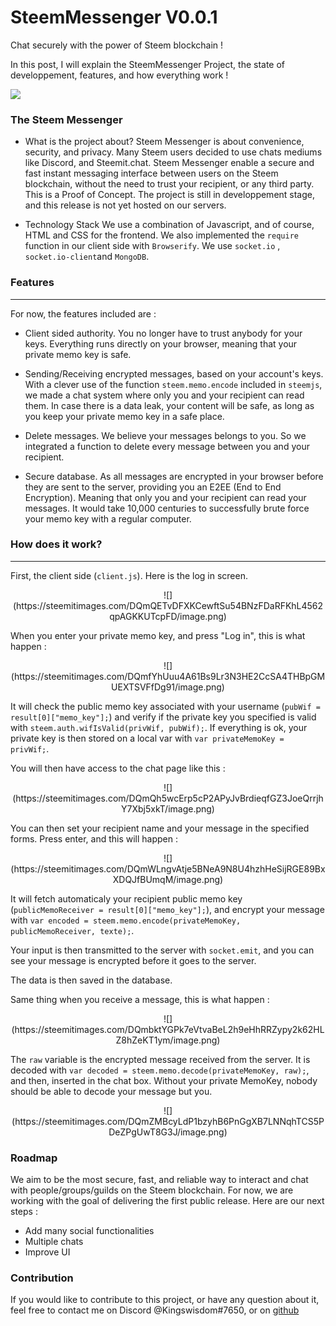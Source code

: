 # SteemMessenger V0.0.1
Chat securely with the power of Steem blockchain !

In this post, I will explain the SteemMessenger Project, the state of developpement, features, and how everything work !

![](https://steemitimages.com/DQmX7bzCq1jxYxb8FyzyTt2Xp3xLMwCy8TcVgm9M8mpNDEZ/image.png)

### The Steem Messenger

- What is the project about?
Steem Messenger is about convenience, security, and privacy. Many Steem users decided to use chats mediums like Discord, and Steemit.chat. Steem Messenger enable a secure and fast instant messaging interface between users on the Steem blockchain, without the need to trust your recipient, or any third party. This is a Proof of Concept. The project is still in developpement stage, and this release is not yet hosted on our servers.


- Technology Stack
We use a combination of Javascript, and of course, HTML and CSS for the frontend. We also implemented the `require` function in our client side with  `Browserify`. We use `socket.io` , `socket.io-client`and `MongoDB`.

    

### Features
__________________________________________

For now, the features included are :


- Client sided authority. You no longer have to trust anybody for your keys. Everything runs directly on your browser, meaning that your private memo key is safe. 

- Sending/Receiving encrypted messages, based on your account's keys.
With a clever use of the function `steem.memo.encode` included in `steemjs`, we made a chat system where only you and your recipient can read them. In case there is a data leak, your content will be safe, as long as you keep your private memo key in a safe place. 

- Delete messages. We believe your messages belongs to you. So we integrated a function to delete every message between you and your recipient. 

- Secure database. As all messages are encrypted in your browser before they are sent to the server, providing you an E2EE (End to End Encryption). Meaning that only you and your recipient can read your messages. It would take 10,000 centuries to successfully brute force your memo key with a regular computer.




### How does it work?
_____________________________________

First, the client side (`client.js`). Here is the log in screen.

<center>![](https://steemitimages.com/DQmQETvDFXKCewftSu54BNzFDaRFKhL4562qpAGKKUTcpFD/image.png)</center>

When you enter your private memo key, and press "Log in", this is what happen :
<center>![](https://steemitimages.com/DQmfYhUuu4A61Bs9Lr3N3HE2CcSA4THBpGMUEXTSVFfDg91/image.png)</center>

It will check the public memo key associated with your username (`pubWif = result[0]["memo_key"];`) and verify if the private key you specified is valid with `steem.auth.wifIsValid(privWif, pubWif);`. If everything is ok, your private key is then stored on a local var with `var privateMemoKey = privWif;`.

You will then have access to the chat page like this :

<center>![](https://steemitimages.com/DQmQh5wcErp5cP2APyJvBrdieqfGZ3JoeQrrjhY7Xbj5xkT/image.png)</center>

You can then set your recipient name and your message in the specified forms. Press enter, and this will happen :

<center>![](https://steemitimages.com/DQmWLngvAtje5BNeA9N8U4hzhHeSijRGE89BxXDQJfBUmqM/image.png)</center>

It will fetch automaticaly your recipient public memo key (`publicMemoReceiver = result[0]["memo_key"];`), and encrypt your message with `var encoded = steem.memo.encode(privateMemoKey, publicMemoReceiver, texte);`.

Your input is then transmitted to the server with `socket.emit`, and you can see your message is encrypted before it goes to the server. 

The data is then saved in the database.

Same thing when you receive a message, this is what happen :

<center>![](https://steemitimages.com/DQmbktYGPk7eVtvaBeL2h9eHhRRZypy2k62HLZ8hZeKT1ym/image.png)</center>

The `raw` variable is the encrypted message received from the server. It is decoded with `var decoded = steem.memo.decode(privateMemoKey, raw);`, and then, inserted in the chat box. Without your private  MemoKey, nobody should be able to decode your message but you.

<center>![](https://steemitimages.com/DQmZMBcyLdP1bzyhB6PnGgXB7LNNqhTCS5PDeZPgUwT8G3J/image.png)</center>



### Roadmap

We aim to be the most secure, fast, and reliable way to interact and chat with people/groups/guilds on the Steem blockchain. For now, we are working with the goal of delivering the first public release. Here are our next steps :

- Add many social functionalities
- Multiple chats 
- Improve UI 

### Contribution

If you would like to contribute to this project, or have any question about it, feel free to contact me on Discord @Kingswisdom#7650, or on [github](https://github.com/kingswisdom)
